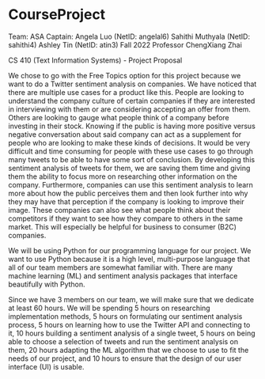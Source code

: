 # CourseProject

Team: ASA
Captain: Angela Luo (NetID: angelal6)
Sahithi Muthyala (NetID: sahithi4)
Ashley Tin (NetID: atin3)
Fall 2022
Professor ChengXiang Zhai

CS 410 (Text Information Systems) - Project Proposal

We chose to go with the Free Topics option for this project because we want to do a Twitter sentiment analysis on companies. We have noticed that there are multiple use cases for a product like this. People are looking to understand the company culture of certain companies if they are interested in interviewing with them or are considering accepting an offer from them. Others are looking to gauge what people think of a company before investing in their stock. Knowing if the public is having more positive versus negative conversation about said company can act as a supplement for people who are looking to make these kinds of decisions. It would be very difficult and time consuming for people with these use cases to go through many tweets to be able to have some sort of conclusion. By developing this sentiment analysis of tweets for them, we are saving them time and giving them the ability to focus more on researching other information on the company. Furthermore, companies can use this sentiment analysis to learn more about how the public perceives them and then look further into why they may have that perception if the company is looking to improve their image. These companies can also see what people think about their competitors if they want to see how they compare to others in the same market. This will especially be helpful for business to consumer (B2C) companies.

We will be using Python for our programming language for our project. We want to use Python because it is a high level, multi-purpose language that all of our team members are somewhat familiar with. There are many machine learning (ML) and sentiment analysis packages that interface beautifully with Python.

Since we have 3 members on our team, we will make sure that we dedicate at least 60 hours. We will be spending 5 hours on researching implementation methods, 5 hours on formulating our sentiment analysis process, 5 hours on learning how to use the Twitter API and connecting to it, 10 hours building a sentiment analysis of a single tweet, 5 hours on being able to choose a selection of tweets and run the sentiment analysis on them, 20 hours adapting the ML algorithm that we choose to use to fit the needs of our project, and 10 hours to ensure that the design of our user interface (UI) is usable.
